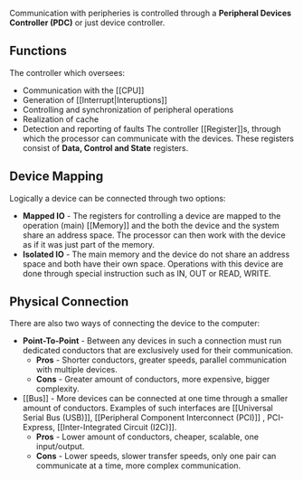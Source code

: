 Communication with peripheries is controlled through a **Peripheral Devices Controller (PDC)** or just device controller.
## Functions
The controller which oversees:
- Communication with the [[CPU]]
- Generation of [[Interrupt|Interuptions]]
- Controlling and synchronization of peripheral operations
- Realization of cache
- Detection and reporting of faults
The controller [[Register]]s, through which the processor can communicate with the devices. These registers consist of **Data, Control and State** registers. 
## Device Mapping
Logically a device can be connected through two options:
- **Mapped IO** - The registers for controlling a device are mapped to the operation (main) [[Memory]] and the both the device and the system share an address space. The processor can then work with the device as if it was just part of the memory.
- **Isolated IO** - The main memory and the device do not share an address space and both have their own space. Operations with this device are done through special instruction such as IN, OUT or READ, WRITE.
## Physical Connection
There are also two ways of connecting the device to the computer:
- **Point-To-Point** - Between any devices in such a connection must run dedicated conductors that are exclusively used for their communication.
	- **Pros** - Shorter conductors, greater speeds, parallel communication with multiple devices.
	- **Cons** - Greater amount of conductors, more expensive, bigger complexity.
- [[Bus]] - More devices can be connected at one time through a smaller amount of conductors. Examples of such interfaces are [[Universal Serial Bus (USB)]], [[Peripheral Component Interconnect (PCI)]] , PCI-Express, [[Inter-Integrated Circuit (I2C)]].
	- **Pros** - Lower amount of conductors, cheaper, scalable, one input/output.
	- **Cons** - Lower speeds, slower transfer speeds, only one pair can communicate at a time, more complex communication.
